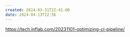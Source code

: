 ```yaml
---
created: 2024-03-31T22:41:00
date: 2024-04-13T22:56
---
```

https://tech.inflab.com/20231101-optimizing-ci-pipeline/